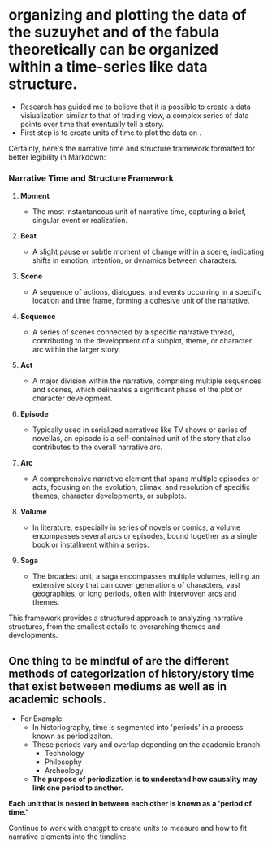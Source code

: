 # organizing and plotting the data of the suzuyhet and of the fabula theoretically can be organized within a time-series like data structure. 

- Research has guided me to believe that it is possible to create a data visiualization similar to that of trading view, a complex series of data points over time that eventually tell a story. 
- First step is to create units of time to plot the data on . 


Certainly, here's the narrative time and structure framework formatted for better legibility in Markdown:

### Narrative Time and Structure Framework

1. **Moment**
   - The most instantaneous unit of narrative time, capturing a brief, singular event or realization.

2. **Beat**
   - A slight pause or subtle moment of change within a scene, indicating shifts in emotion, intention, or dynamics between characters.

3. **Scene**
   - A sequence of actions, dialogues, and events occurring in a specific location and time frame, forming a cohesive unit of the narrative.

4. **Sequence**
   - A series of scenes connected by a specific narrative thread, contributing to the development of a subplot, theme, or character arc within the larger story.

5. **Act**
   - A major division within the narrative, comprising multiple sequences and scenes, which delineates a significant phase of the plot or character development.

6. **Episode**
   - Typically used in serialized narratives like TV shows or series of novellas, an episode is a self-contained unit of the story that also contributes to the overall narrative arc.

7. **Arc**
   - A comprehensive narrative element that spans multiple episodes or acts, focusing on the evolution, climax, and resolution of specific themes, character developments, or subplots.

8. **Volume**
   - In literature, especially in series of novels or comics, a volume encompasses several arcs or episodes, bound together as a single book or installment within a series.

9. **Saga**
    - The broadest unit, a saga encompasses multiple volumes, telling an extensive story that can cover generations of characters, vast geographies, or long periods, often with interwoven arcs and themes.

This framework provides a structured approach to analyzing narrative structures, from the smallest details to overarching themes and developments.


## One thing to be mindful of are the different methods of categorization of history/story time that exist betweeen mediums as well as in academic schools. 
 
- For Example
  - In historiography, time is segmented into 'periods' in a process known as periodizaiton. 
  - These periods vary and overlap depending on the academic branch. 
    - Technology
    - Philosophy
    - Archeology
  - **The purpose of periodization is to understand how causality may link one period to another.**

**Each unit that is nested in between each other is known as a 'period of time.'**


Continue to work with chatgpt to create units to measure and how to fit narrative elements into the timeline